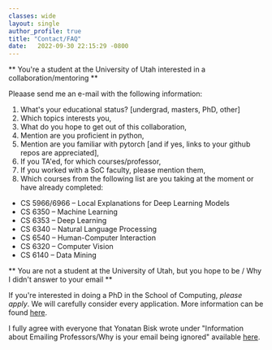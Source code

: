 ```yaml
---
classes: wide
layout: single
author_profile: true
title: "Contact/FAQ" 
date:   2022-09-30 22:15:29 -0800
---
```


** You're a student at the University of Utah interested in a collaboration/mentoring **

Pleaase send me an e-mail with the following information: 

1. What's your educational status? [undergrad, masters, PhD, other]
2. Which topics interests you,  
3. What do you hope to get out of this collaboration, 
4. Mention are you proficient in python,  
5. Mention are you familiar with pytorch [and if yes, links to your github repos are appreciated], 
6. If you TA'ed, for which courses/professor, 
7. If you worked with a SoC faculty, please mention them, 
8. Which courses from the following list are you taking at the moment or have already completed: 

* CS 5966/6966 – Local Explanations for Deep Learning Models                       
* CS 6350 – Machine Learning                        
* CS 6353 – Deep Learning                       
* CS 6340 – Natural Language Processing                       
* CS 6540 – Human-Computer Interaction                       
* CS 6320 – Computer Vision                       
* CS 6140 – Data Mining                       


** You are not a student at the University of Utah, but you hope to be / Why I didn't answer to your email **

If you're interested in doing a PhD in the School of Computing, *please apply*. We will carefully consider every application. More information can be found [here](https://www.cs.utah.edu/graduate/admissions/).

I fully agree with everyone that Yonatan Bisk wrote under "Information about Emailing Professors/Why is your email being ignored" available [here](https://yonatanbisk.com/emailing_professors.html). 

